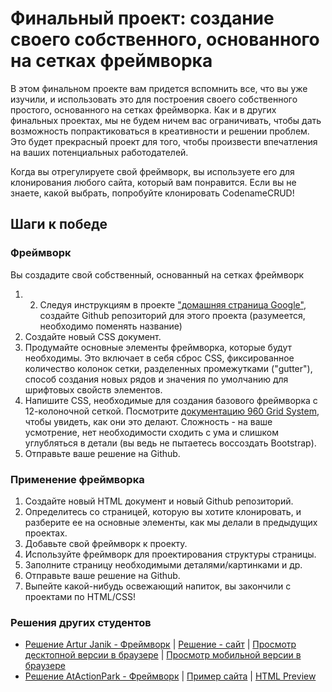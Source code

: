 # Финальный проект: создание своего собственного, основанного на сетках фреймворка

В этом финальном проекте вам придется вспомнить все, что вы уже изучили, и использовать это для построения своего собственного простого, основанного на сетках фреймворка. Как и в других финальных проектах, мы не будем ничем вас ограничивать, чтобы дать возможность попрактиковаться в креативности и решении проблем. Это будет прекрасный проект для того, чтобы произвести впечатления на ваших потенциальных работодателей.

Когда вы отрегулируете свой фреймворк, вы используете его для клонирования любого сайта, который вам понравится. Если вы не знаете, какой выбрать, попробуйте клонировать CodenameCRUD!

## Шаги к победе

### Фреймворк

Вы создадите свой собственный, основанный на сетках фреймворк

1. 2. Следуя инструкциям в проекте ["домашняя страница Google"](/basics-of-web-development/project-html-css), создайте Github репозиторий для этого проекта (разумеется, необходимо поменять название)
2. Создайте новый CSS документ.
3. Продумайте основные элементы фреймворка, которые будут необходимы. Это включает в себя сброс CSS, фиксированное количество колонок сетки, разделенных промежутками ("gutter"), способ создания новых рядов и значения по умолчанию для шрифтовых свойств элементов.
4. Напишите CSS, необходимые для создания базового фреймворка с 12-колоночной сеткой. Посмотрите [документацию 960 Grid System](http://960.gs), чтобы увидеть, как они это делают. Сложность - на ваше усмотрение, нет необходимости сходить с ума и слишком углубляться в детали (вы ведь не пытаетесь воссоздать Bootstrap).
5. Отправьте ваше решение на Github.

### Применение фреймворка

1. Создайте новый HTML документ и новый Github репозиторий.
2. Определитесь со страницей, которую вы хотите клонировать, и разберите ее на основные элементы, как мы делали в предыдущих проектах.
3. Добавьте свой фреймворк к проекту.
4. Используйте фреймворк для проектирования структуры страницы.
5. Заполните страницу необходимыми деталями/картинками и др.
6. Отправьте ваше решение на Github.
7. Выпейте какой-нибудь освежающий напиток, вы закончили с проектами по HTML/CSS!

### Решения других студентов

* [Решение Artur Janik - Фреймворк](https://github.com/ArturJanik/Stellage) | [Решение - сайт](https://github.com/ArturJanik/ProjectInteria) | [Просмотр десктопной версии в браузере](https://htmlpreview.github.io/?https://github.com/ArturJanik/ProjectInteria/blob/master/index.html) | [Просмотр мобильной версии в браузере](https://htmlpreview.github.io/?https://github.com/ArturJanik/ProjectInteria/blob/master/mindex.html)
* [Решение AtActionPark - Фреймворк](https://github.com/AtActionPark/odin_grid_framework) | [Пример сайта](https://github.com/AtActionPark/odin_grid_framework_example) | [HTML Preview](http://htmlpreview.github.io/?https://github.com/AtActionPark/odin_grid_framework_example/blob/master/main.html)
